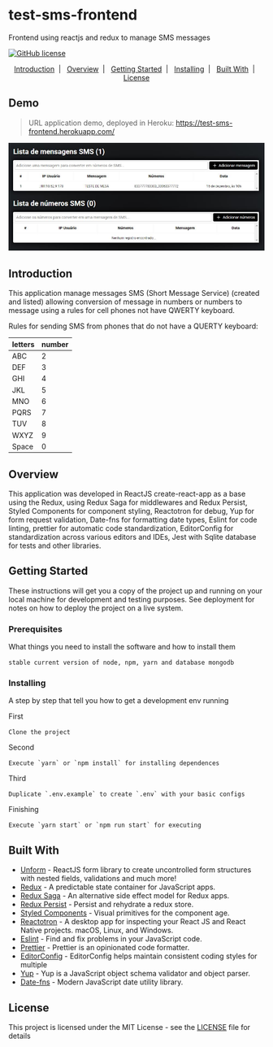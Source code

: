 # test-sms-frontend
Frontend using reactjs and redux to manage SMS messages

[![GitHub license](https://img.shields.io/badge/license-MIT-blue.svg)](https://github.com/raphaeldefalcoayres/test-sms-frontend/blob/master/LICENSE)

<p align="center">
  <a href="#introduction">Introduction</a>&nbsp;&nbsp;|&nbsp;&nbsp;
  <a href="#overview">Overview</a>&nbsp;&nbsp;|&nbsp;&nbsp;
  <a href="#getting-started">Getting Started</a>&nbsp;&nbsp;|&nbsp;&nbsp;
  <a href="#installing">Installing</a>&nbsp;&nbsp;|&nbsp;&nbsp;
  <a href="#built-with">Built With</a>&nbsp;&nbsp;|&nbsp;&nbsp;
  <a href="#license">License</a>
</p>

## Demo

>URL application demo, deployed in Heroku: https://test-sms-frontend.herokuapp.com/

![Image of coverage](https://github.com/raphaeldefalcoayres/test-sms-frontend/blob/master/.github/demo.jpg)

## Introduction

This application manage messages SMS (Short Message Service) (created and listed) allowing conversion of message in numbers or numbers to message using a rules for cell phones not have QWERTY keyboard.

Rules for sending SMS from phones that do not have a QUERTY keyboard:

| letters | number |
|---------|--------|
|  ABC    | 2      |
|  DEF    | 3      |
|  GHI    | 4      |
|  JKL    | 5      |
|  MNO    | 6      |
|  PQRS   | 7      |
|  TUV    | 8      |
|  WXYZ   | 9      |
|  Space  | 0      |

## Overview

This application was developed in ReactJS create-react-app as a base using the Redux, using Redux Saga for middlewares and Redux Persist, Styled Components for component styling, Reactotron for debug, Yup for form request validation, Date-fns for formatting date types, Eslint for code linting, prettier for automatic code standardization, EditorConfig for standardization across various editors and IDEs, Jest with Sqlite database for tests and other libraries.

## Getting Started

These instructions will get you a copy of the project up and running on your local machine for development and testing purposes. See deployment for notes on how to deploy the project on a live system.

### Prerequisites

What things you need to install the software and how to install them

```
stable current version of node, npm, yarn and database mongodb
```

### Installing

A step by step that tell you how to get a development env running

First

```
Clone the project
```

Second

```
Execute `yarn` or `npm install` for installing dependences
```

Third

```
Duplicate `.env.example` to create `.env` with your basic configs
```

Finishing

```
Execute `yarn start` or `npm run start` for executing
```

## Built With

* [Unform](https://github.com/Rocketseat/unform) - ReactJS form library to create uncontrolled form structures with nested fields, validations and much more!
* [Redux](https://redux.js.org/) - A predictable state container for JavaScript apps.
* [Redux Saga](https://redux-saga.js.org/) - An alternative side effect model for Redux apps.
* [Redux Persist](https://github.com/rt2zz/redux-persist) - Persist and rehydrate a redux store.
* [Styled Components](https://www.styled-components.com/) - Visual primitives for the component age.
* [Reactotron](https://github.com/infinitered/reactotron) - A desktop app for inspecting your React JS and React Native projects. macOS, Linux, and Windows.
* [Eslint](https://eslint.org/) - Find and fix problems in your JavaScript code.
* [Prettier](https://prettier.io/) - Prettier is an opinionated code formatter.
* [EditorConfig](https://editorconfig.org/) - EditorConfig helps maintain consistent coding styles for multiple
* [Yup](https://github.com/jquense/yup) - Yup is a JavaScript object schema validator and object parser.
* [Date-fns](https://date-fns.org/) - Modern JavaScript date utility library.

## License

This project is licensed under the MIT License - see the [LICENSE](LICENSE) file for details
